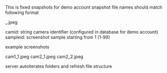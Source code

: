 This is fixed snapshots for demo account
snapshot file names should match following format


<camid>_<sampleid>.jpeg

camid: string camera identifier (configured in database for demo account)
sampleid: screenshot sample starting from 1 (1-99)

example screenshots

cam1_1.jpeg
cam2_1.jpeg
cam2_2.jpeg

server autoiterates folders and refresh file structure 